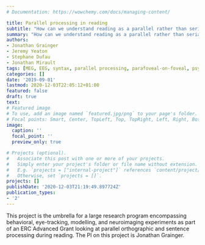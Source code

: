 ```yaml
---
# Documentation: https://wowchemy.com/docs/managing-content/

title: Parallel processing in reading
subtitle: "How can we understand reading as a parallel rather than serial process?"
summary: "How can we understand reading as a parallel rather than serial process?"
authors:
- Jonathan Grainger
- Jeremy Yeaton
- Stephane Dufau
- Jonathan Mirault
tags: [MEG, EEG, syntax, parallel processing, parafoveal-on-foveal, psycholinguistics, language]
categories: []
date: '2019-09-01'
lastmod: 2020-12-03T22:05:12+01:00
featured: false
draft: true
text:
# Featured image
# To use, add an image named `featured.jpg/png` to your page's folder.
# Focal points: Smart, Center, TopLeft, Top, TopRight, Left, Right, BottomLeft, Bottom, BottomRight.
image:
  caption: ''
  focal_point: ''
  preview_only: true

# Projects (optional).
#   Associate this post with one or more of your projects.
#   Simply enter your project's folder or file name without extension.
#   E.g. `projects = ["internal-project"]` references `content/project/deep-learning/index.md`.
#   Otherwise, set `projects = []`.
projects: []
publishDate: '2020-12-03T21:19:49.897724Z'
publication_types:
- '2'
---
```

This project is the umbrella for a large research program encompassing behavioral, eye-tracking, modelling, and neuroimaging experiments as part of an ERC Advanced Grant looking at parallel orthographic and sentence processing during reading. The PI on this project is Jonathan Grainger.
